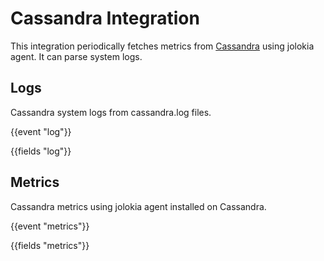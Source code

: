 # Cassandra Integration

This integration periodically fetches metrics from [Cassandra](https://cassandra.apache.org/) using jolokia agent. It can parse system logs.

## Logs

Cassandra system logs from cassandra.log files.

{{event "log"}}

{{fields "log"}}

## Metrics

Cassandra metrics using jolokia agent installed on Cassandra.

{{event "metrics"}}

{{fields "metrics"}}

